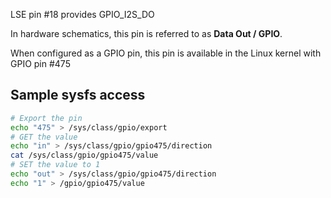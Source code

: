 LSE pin #18 provides GPIO_I2S_DO

In hardware schematics, this pin is referred to as **Data Out / GPIO**.

When configured as a GPIO pin, this pin is available in the Linux 
kernel with GPIO pin #475

## Sample sysfs access
```bash
# Export the pin
echo "475" > /sys/class/gpio/export
# GET the value
echo "in" > /sys/class/gpio/gpio475/direction
cat /sys/class/gpio/gpio475/value
# SET the value to 1
echo "out" > /sys/class/gpio/gpio475/direction
echo "1" > /gpio/gpio475/value
```
